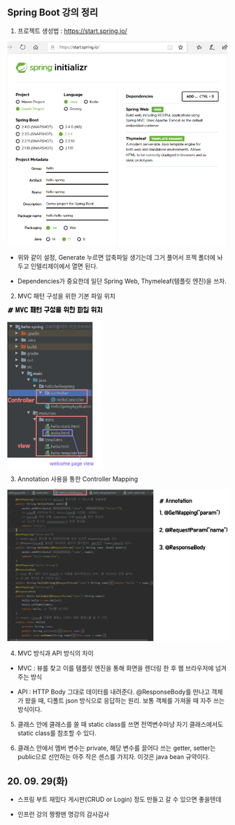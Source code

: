 ## Spring Boot 강의 정리

 1. 프로젝트 생성법 : https://start.spring.io/

 ![Alt text](./img/img_2009291.png)

 - 위와 같이 설정, Generate 누르면 압축파일 생기는데 그거 풀어서 프젝 폴더에 놔두고 인텔리제이에서 열면 된다.

 - Dependencies가 중요한데 일단 Spring Web, Thymeleaf(템플릿 엔진)을 쓰자.


 2. MVC 패턴 구성을 위한 기본 파일 위치

 ![Alt text](./img/img_2009292.png)

 3. Annotation 사용을 통한 Controller Mapping

 ![Alt text](./img/img_2009293.png)

 4. MVC 방식과 API 방식의 차이

 - MVC : 뷰를 찾고 이를 템플릿 엔진을 통해 화면을 렌더링 한 후 웹 브라우저에 넘겨주는 방식

 - API : HTTP Body 그대로 데이터를 내려준다. @ResponseBody를 만나고 객체가 왔을 때, 디폴트 json 방식으로 응답하는 원리. 보통 객체를 가져올 때 자주 쓰는 방식이다.

 5. 클래스 안에 클래스를 쓸 때 static class를 쓰면 전역변수마냥 자기 클래스에서도 static class를 참조할 수 있다.

 6. 클래스 안에서 멤버 변수는 private, 해당 변수를 끌어다 쓰는 getter, setter는 public으로 선언하는 아주 작은 센스를 가지자. 이것은 java bean 규약이다.

## 20. 09. 29(화)
 - 스프링 부트 재밌다 게시판(CRUD or Login) 정도 만들고 갈 수 있으면 좋을텐데
 
 - 인프런 강의 짱짱맨 명강의 감사감사

 

